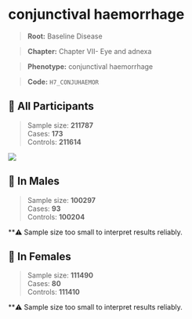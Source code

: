 # conjunctival haemorrhage

> **Root:** Baseline Disease  

> **Chapter:** Chapter VII- Eye and adnexa  

> **Phenotype:** conjunctival haemorrhage  

> **Code:** `H7_CONJUHAEMOR`

## 🧪 All Participants  
> Sample size: **211787**  
> Cases: **173**  
> Controls: **211614**
<img src="/Disease/Figures/ALL/Incidence/H7_CONJUHAEMOR.png"/>
<CsvTable src="/public/Disease/Data/ALL/Incidence/COX_H7_CONJUHAEMOR.csv" label="🔍 View full results" />

## 👨 In Males  
> Sample size: **100297**  
> Cases: **93**  
> Controls: **100204**

**⚠️ Sample size too small to interpret results reliably.


## 👩 In Females  
> Sample size: **111490**  
> Cases: **80**  
> Controls: **111410**

**⚠️ Sample size too small to interpret results reliably.

